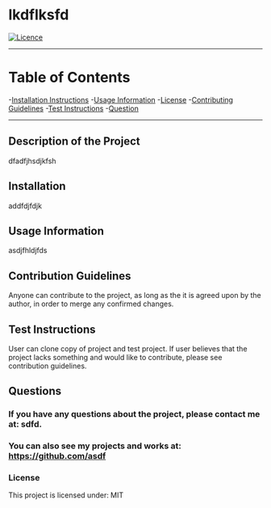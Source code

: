 

# **lkdflksfd**

[![Licence](http://img.shields.io/badge/License-MIT-yellow.svg)](https://opensource.org/licenses/MIT)

---


# **Table of Contents**

-[Installation Instructions](#installation)
-[Usage Information](#usage-information)
-[License](#license)
-[Contributing Guidelines](#contribution-guidelines)
-[Test Instructions](#test-instructions)
-[Question](#questions)


---

## **Description of the Project**
dfadfjhsdjkfsh



## **Installation**
addfdjfdjk



## **Usage Information**
asdjfhldjfds



## **Contribution Guidelines**
Anyone can contribute to the project, as long as the it is agreed upon by the author, in order to merge any confirmed changes.



## **Test Instructions**
User can clone copy of project and test project. If user believes that the project lacks something and would like to contribute, please see contribution guidelines.



## **Questions**
### If you have any questions about the project, please contact me at: sdfd. 
### You can also see my projects and works at: https://github.com/asdf



### **License**
This project is licensed under:
    MIT


